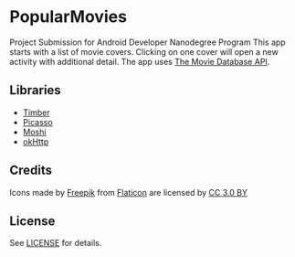 # PopularMovies
Project Submission for Android Developer Nanodegree Program
This app starts with a list of movie covers. Clicking on one cover will open a new activity with additional detail.
The app uses [The Movie Database API](https://developers.themoviedb.org/3/).

## Libraries
* [Timber](https://github.com/JakeWharton/timber)
* [Picasso](http://square.github.io/picasso/)
* [Moshi](https://github.com/square/moshi)
* [okHttp](http://square.github.io/okhttp/)

## Credits
Icons made by [Freepik](http://www.freepik.com) from [Flaticon](www.flaticon.com) are licensed by [CC 3.0 BY](http://creativecommons.org/licenses/by/3.0/)

## License
See [LICENSE](./LICENSE) for details.
